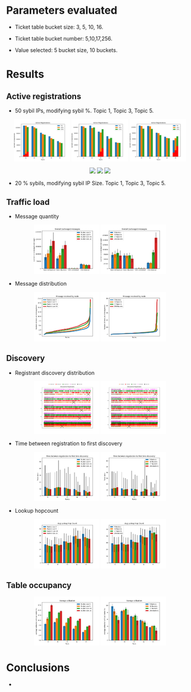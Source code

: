
# Parameters evaluated

* Ticket table bucket size: 3, 5, 10, 16.
* Ticket table bucket number: 5,10,17,256.

* Value selected: 5 bucket size, 10 buckets.

# Results

## Active registrations
* 50 sybil IPs, modifying sybil %. Topic 1, Topic 3, Topic 5.
<p align="center">
  <img src="../imgs/security_existing_topic/sybil_number/topic1/registration_origin.png" width="30%" />
 <img src="../imgs/security_existing_topic/sybil_number/topic3/registration_origin.png" width="30%" /> 
 <img src="../imgs/security_existing_topic/sybil_number/topic5/registration_origin.png" width="30%" />
</p>

<p align="center">
  <img src="../imgs/security_existing_topic/sybil_ipfs/topic1/registration_origin.png" width="30%" />
 <img src="../imgs/security_existing_topic/sybil_ipfs/topic3/registration_origin.png" width="30%" /> 
 <img src="../imgs/security_existing_topic/sybil_ipfs/topic5/registration_origin.png" width="30%" />
</p>


* 20 % sybils, modifying sybil IP Size. Topic 1, Topic 3, Topic 5.

## Traffic load

* Message quantity
<p align="center">
  <img src="../imgs/ticket_table/bucket_size/message_quantity.png" width="35%" />
  <img src="../imgs/ticket_table/nbucket/message_quantity.png" width="35%" />
</p>

* Message distribution

<p align="center">
  <img src="../imgs/ticket_table/bucket_size/messages_received2.png" width="35%" />
  <img src="../imgs/ticket_table/nbucket/messages_received2.png" width="35%" />
</p>


## Discovery

* Registrant discovery distribution

<p align="center">
  <img src="../imgs/ticket_table/bucket_size/registrant_distribution.png" width="35%" />
  <img src="../imgs/ticket_table/nbucket/registrant_distribution.png" width="35%" />
</p>

* Time between registration to first discovery

<p align="center">
  <img src="../imgs/ticket_table/bucket_size/min_time_discovery.png" width="35%" />
  <img src="../imgs/ticket_table/nbucket/min_time_discovery.png" width="35%" />
</p>

* Lookup hopcount

<p align="center">
  <img src="../imgs/ticket_table/bucket_size/lookup_hopcount.png" width="35%" />
  <img src="../imgs/ticket_table/nbucket/lookup_hopcount.png" width="35%" />
</p>

## Table occupancy

<p align="center">
  <img src="../imgs/ticket_table/bucket_size/storage_utilisation.png" width="35%" />
  <img src="../imgs/ticket_table/nbucket/storage_utilisation.png" width="35%" />
</p>


# Conclusions

*
